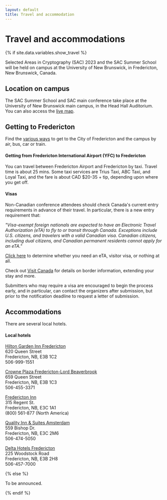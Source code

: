```yaml
---
layout: default
title: Travel and accommodation
---
```


# Travel and accommodations

{% if site.data.variables.show_travel %}

Selected Areas in Cryptography (SAC) 2023 and the SAC Summer School will be held on campus at the University of New Brunswick, in Fredericton, New Brunswick, Canada.

## Location on campus

The SAC Summer School and SAC main conference take place at the University of New Brunswick main campus, in the Head Hall Auditorium. You can also access the [live map](https://unb.university-tour.com/fredericton-campus#).

<!--<img src="images/map.jpg" alt="Campus map with locations on campus for SAC"> -->

## Getting to Fredericton

Find the [various ways](https://www.unb.ca/global/incoming/arrival-information.html) to get to the City of Fredericton and the campus by air, bus, car or train.

#### Getting from Fredericton International Airport (YFC) to Fredericton
You can travel between Fredericton Airport and Fredericton by taxi. Travel time is about 25 mins. Some taxi services are Trius Taxi, ABC Taxi, and Loyal Taxi, and the fare is about CAD $20-35 + tip, depending upon where you get off. 

<!--You can travel between Toronto Pearson Airport at Waterloo by shuttle or taxi, though note that you need to reserve in advance. Travel time is about 1.25 hours outside of rush hour. Allow 1.5-2 hours during rush hour.
- [Airways Transit](https://www.airwaystransit.com/) door-to-door service: $101/person + tip
- [City Cabs](https://prepaid.citycabs.ca/): $90-115/person + tip
- [Waterloo Taxi](http://waterlootaxi.ca/): $90-115/person + tip
There is no direct public transit between Toronto Pearson Airport and Waterloo. You can find suggested public transit connections that would take 2.5+ hours via Google Maps.-->

#### Visas

Non-Canadian conference attendees should check Canada's current entry requirements in advance of their travel. In particular, there is a new entry requirement that:

*"Visa-exempt foreign nationals are expected to have an Electronic Travel Authorization (eTA) to fly to or transit through Canada.  Exceptions include U.S. citizens, and travelers with a valid Canadian visa. Canadian citizens, including dual citizens, and Canadian permanent residents cannot apply for an eTA."*

[Click here](http://www.cic.gc.ca/english/visit/visas.asp) to determine whether you need an eTA, visitor visa, or nothing at all.

Check out [Visit Canada](http://www.cic.gc.ca/english/visit/) for details on border information, extending your stay and more.

Submitters who may require a visa are encouraged to begin the process early, and in particular, can contact the organizers after submission, but prior to the notification deadline to request a letter of submission.

## Accommodations

<!--The University of Waterloo offers [on-campus accommodations](https://uwaterloo.ca/stpauls/guest-rooms-conferences) and there are several local hotels. -->
There are several local hotels. 

<!-- #### On-campus accommodations 
Single-bed dorm rooms are available on campus at St. Paul’s University College. We have reserved a special rate of $55/night for bookings completed by July 8. If you're [booking on campus](https://uwaterloo.ca/stpauls/individual-room-booking-information-form), enter “SAC 2019” in the “Name of the conference” field; once you fill out the form, you will receive an email from St. Paul’s with further instructions. -->

#### Local hotels

[Hilton Garden Inn Fredericton](https://www.hilton.com/en/hotels/yfcnwgi-hilton-garden-inn-fredericton/)<br>
620 Queen Street<br>
Fredericton, NB, E3B 1C2<br>
506-999-1551<br>

[Crowne Plaza Fredericton-Lord Beaverbrook](https://www.ihg.com/crowneplaza/hotels/us/en/fredericton/yfcqs/hoteldetail)<br>
659 Queen Street<br>
Fredericton, NB, E3B 1C3<br>
506-455-3371

[Fredericton Inn](https://frederictoninn.nb.ca/)<br>
315 Regent St.<br>
Fredericton, NB, E3C 1A1<br>
(800) 561-877 (North America)

[Quality Inn & Suites Amsterdam](https://www.choicehotels.com/en-ca/new-brunswick/fredericton/quality-inn-hotels/cna73)<br>
559 Bishop Dr.<br>
Fredericton, NB, E3C 2M6<br>
506-474-5050

[Delta Hotels Fredericton](https://www.marriott.com/en-us/hotels/yfcdf-delta-hotels-fredericton/overview/)<br>
225 Woodstock Road<br>
Fredericton, NB, E3B 2H8<br>
506-457-7000

{% else %}

To be announced.

{% endif %}
